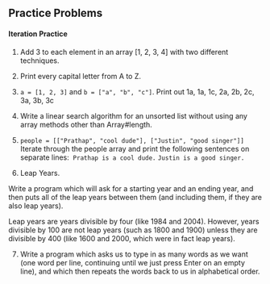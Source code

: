 ## Practice Problems

#### Iteration Practice

1. Add 3 to each element in an array [1, 2, 3, 4] with two different techniques.

2. Print every capital letter from A to Z.

3. `a = [1, 2, 3]` and `b = ["a", "b", "c"]`. Print out 1a, 1a, 1c, 2a, 2b, 2c, 3a, 3b, 3c

4. Write a linear search algorithm for an unsorted list without using any array methods other than Array#length.

5. `people = [["Prathap", "cool dude"], ["Justin", "good singer"]] ` Iterate through the people array and print the following sentences on separate lines:  `Prathap is a cool dude.`  `Justin is a good singer.`

6. Leap Years.

Write a program which will ask for a starting year and an ending year, and then puts all of the leap years between them (and including them, if they are also leap years).

Leap years are years divisible by four (like 1984 and 2004). However, years divisible by 100 are not leap years (such as 1800 and 1900) unless they are divisible by 400 (like 1600 and 2000, which were in fact leap years).

7. Write a program which asks us to type in as many words as we want (one word per line, continuing until we just press Enter on an empty line), and which then repeats the words back to us in alphabetical order.